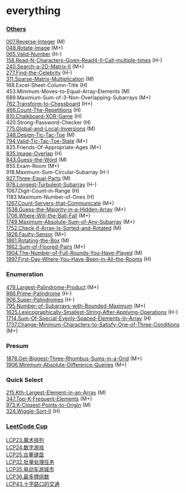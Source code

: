 # everything

### [Others](https://github.com/wisdompeak/LeetCode/tree/master/Others)

[007.Reverse-Integer](https://github.com/wisdompeak/LeetCode/tree/master/Others/007.Reverse-Integer) (M)\
[048.Rotate-Image](https://github.com/wisdompeak/LeetCode/tree/master/Others/048.Rotate-Image) (M+)\
[065.Valid-Number](https://github.com/wisdompeak/LeetCode/tree/master/Others/065.Valid-Number) (H-)\
[158.Read-N-Characters-Given-Read4-II-Call-multiple-times](https://github.com/wisdompeak/LeetCode/tree/master/Others/158.Read-N-Characters-Given-Read4-II-Call-multiple-times) (H-)\
[240.Search-a-2D-Matrix-II](https://github.com/wisdompeak/LeetCode/tree/master/Others/240.Search-a-2D-Matrix-II) (M+)\
[277.Find-the-Celebrity](https://github.com/wisdompeak/LeetCode/tree/master/Others/277.Find-the-Celebrity) (H-)\
[311.Sparse-Matrix-Multiplication](https://github.com/wisdompeak/LeetCode/tree/master/Others/311.Sparse-Matrix-Multiplication) (M)\
168.Excel-Sheet-Column-Title (H)\
453.Minimum-Moves-to-Equal-Array-Elements (M)\
689.Maximum-Sum-of-3-Non-Overlapping-Subarrays (M+)\
[782.Transform-to-Chessboard](https://github.com/wisdompeak/LeetCode/tree/master/Others/782.Transform-to-Chessboard) (H+)\
[466.Count-The-Repetitions](https://github.com/wisdompeak/LeetCode/tree/master/Others/466.Count-The-Repetitions) (H)\
[810.Chalkboard-XOR-Game](https://github.com/wisdompeak/LeetCode/tree/master/Others/810.Chalkboard-XOR-Game) (H)\
420.Strong-Password-Checker (H)\
[775.Global-and-Local-Inversions](https://github.com/wisdompeak/LeetCode/tree/master/Others/775.Global-and-Local-Inversions) (M)\
[348.Design-Tic-Tac-Toe](https://github.com/wisdompeak/LeetCode/tree/master/Others/348.Design-Tic-Tac-Toe) (M)\
[794.Valid-Tic-Tac-Toe-State](https://github.com/wisdompeak/LeetCode/tree/master/Others/794.Valid-Tic-Tac-Toe-State) (M+)\
825.Friends-Of-Appropriate-Ages (M+)\
[835.Image-Overlap](https://github.com/wisdompeak/LeetCode/tree/master/Others/835.Image-Overlap) (H)\
[843.Guess-the-Word](https://github.com/wisdompeak/LeetCode/tree/master/Others/843.Guess-the-Word) (M)\
855.Exam-Room (M+)\
918.Maximum-Sum-Circular-Subarray (H-)\
[927.Three-Equal-Parts](https://github.com/wisdompeak/LeetCode/tree/master/Others/927.Three-Equal-Parts) (M)\
[978.Longest-Turbulent-Subarray](https://github.com/wisdompeak/LeetCode/tree/master/Others/978.Longest-Turbulent-Subarray) (H-)\
1067.Digit-Count-in-Range (H)\
1183.Maximum-Number-of-Ones (H)\
[1267.Count-Servers-that-Communicate](https://github.com/wisdompeak/LeetCode/tree/master/Others/1267.Count-Servers-that-Communicate) (M+)\
[1538.Guess-the-Majority-in-a-Hidden-Array](https://github.com/wisdompeak/LeetCode/tree/master/Others/1538.Guess-the-Majority-in-a-Hidden-Array) (M+)\
[1706.Where-Will-the-Ball-Fall](https://github.com/wisdompeak/LeetCode/tree/master/Others/1706.Where-Will-the-Ball-Fall) (M+)\
[1749.Maximum-Absolute-Sum-of-Any-Subarray](https://github.com/wisdompeak/LeetCode/tree/master/Others/1749.Maximum-Absolute-Sum-of-Any-Subarray) (M+)\
[1752.Check-if-Array-Is-Sorted-and-Rotated](https://github.com/wisdompeak/LeetCode/tree/master/Others/1752.Check-if-Array-Is-Sorted-and-Rotated) (M)\
[1826.Faulty-Sensor](https://github.com/wisdompeak/LeetCode/tree/master/Others/1826.Faulty-Sensor) (M+)\
[1861.Rotating-the-Box](https://github.com/wisdompeak/LeetCode/tree/master/Others/1861.Rotating-the-Box) (M)\
[1862.Sum-of-Floored-Pairs](https://github.com/wisdompeak/LeetCode/tree/master/Others/1862.Sum-of-Floored-Pairs) (M+)\
[1904.The-Number-of-Full-Rounds-You-Have-Played](https://github.com/wisdompeak/LeetCode/tree/master/Others/1904.The-Number-of-Full-Rounds-You-Have-Played) (M)\
[1997.First-Day-Where-You-Have-Been-in-All-the-Rooms](https://github.com/wisdompeak/LeetCode/tree/master/Others/1997.First-Day-Where-You-Have-Been-in-All-the-Rooms) (H)

### Enumeration

[479.Largest-Palindrome-Product](https://github.com/wisdompeak/LeetCode/tree/master/Others/479.Largest-Palindrome-Product) (M+)\
[866.Prime-Palindrome](https://github.com/wisdompeak/LeetCode/tree/master/Others/866.Prime-Palindrome) (H-)\
[906.Super-Palindromes](https://github.com/wisdompeak/LeetCode/tree/master/Others/906.Super-Palindromes) (H-)\
[795.Number-of-Subarrays-with-Bounded-Maximum](https://github.com/wisdompeak/LeetCode/tree/master/Others/795.Number-of-Subarrays-with-Bounded-Maximum) (M+)\
[1625.Lexicographically-Smallest-String-After-Applying-Operations](https://github.com/wisdompeak/LeetCode/tree/master/Others/1625.Lexicographically-Smallest-String-After-Applying-Operations) (H-)\
[1714.Sum-Of-Special-Evenly-Spaced-Elements-In-Array](https://github.com/wisdompeak/LeetCode/tree/master/Others/1714.Sum-Of-Special-Evenly-Spaced-Elements-In-Array) (H)\
[1737.Change-Minimum-Characters-to-Satisfy-One-of-Three-Conditions](https://github.com/wisdompeak/LeetCode/tree/master/Others/1737.Change-Minimum-Characters-to-Satisfy-One-of-Three-Conditions) (M+)

### Presum

[1878.Get-Biggest-Three-Rhombus-Sums-in-a-Grid](https://github.com/wisdompeak/LeetCode/tree/master/Others/1878.Get-Biggest-Three-Rhombus-Sums-in-a-Grid) (M+)\
[1906.Minimum-Absolute-Difference-Queries](https://github.com/wisdompeak/LeetCode/tree/master/Others/1906.Minimum-Absolute-Difference-Queries) (M+)

### Quick Select

[215.Kth-Largest-Element-in-an-Array](https://github.com/wisdompeak/LeetCode/tree/master/Binary_Search/215.Kth-Largest-Element-in-an-Array) (M)\
[347.Top-K-Frequent-Elements](https://github.com/wisdompeak/LeetCode/tree/master/Others/347.Top-K-Frequent-Elements) (M+)\
[973.K-Closest-Points-to-Origin](https://github.com/wisdompeak/LeetCode/tree/master/Others/973.K-Closest-Points-to-Origin) (M)\
[324.Wiggle-Sort-II](https://github.com/wisdompeak/LeetCode/tree/master/Others/324.Wiggle-Sort-II) (H)

### [LeetCode Cup](https://github.com/wisdompeak/LeetCode/tree/master/LCCUP)

[LCP23.魔术排列](https://github.com/wisdompeak/LeetCode/tree/master/LCCUP/2020Fall/LCP23.%E9%AD%94%E6%9C%AF%E6%8E%92%E5%88%97)\
[LCP24.数字游戏](https://github.com/wisdompeak/LeetCode/tree/master/LCCUP/2020Fall/LCP24.%E6%95%B0%E5%AD%97%E6%B8%B8%E6%88%8F)\
[LCP25.古董键盘](https://github.com/wisdompeak/LeetCode/tree/master/LCCUP/2020Fall/LCP25.%E5%8F%A4%E8%91%A3%E9%94%AE%E7%9B%98)\
[LCP32.批量处理任务](https://github.com/wisdompeak/LeetCode/tree/master/LCCUP/2021Spring/LCP32.%E6%89%B9%E9%87%8F%E5%A4%84%E7%90%86%E4%BB%BB%E5%8A%A1)\
[LCP35.电动车游城市](https://github.com/wisdompeak/LeetCode/tree/master/LCCUP/2021Spring/LCP35.%E7%94%B5%E5%8A%A8%E8%BD%A6%E6%B8%B8%E5%9F%8E%E5%B8%82)\
[LCP36.最多牌组数](https://github.com/wisdompeak/LeetCode/tree/master/LCCUP/2021Spring/LCP36.%E6%9C%80%E5%A4%9A%E7%89%8C%E7%BB%84%E6%95%B0)\
[LCP43.十字路口的交通](https://github.com/wisdompeak/LeetCode/tree/master/LCCUP/2021Fall/LCP43.%E5%8D%81%E5%AD%97%E8%B7%AF%E5%8F%A3%E7%9A%84%E4%BA%A4%E9%80%9A)
